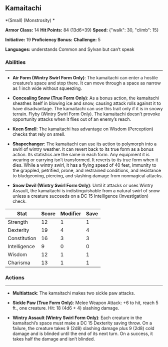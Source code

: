 ## Kamaitachi
*(Small) (Monstrosity) *

**Armor Class:** 14
**Hit Points:** 84 (13d6+39)
**Speed:** {"walk": 30, "climb": 15}

**Initiative:** 19
**Proficiency Bonus:**
**Challenge:** 5

**Languages:** understands Common and Sylvan but can’t speak

### Abilities
 --- 
- **Air Form (Wintry Swirl Form Only)**: The kamaitachi can enter a hostile creature’s space and stop there. It can move through a space as narrow as 1 inch wide without squeezing.

- **Concealing Snow (True Form Only)**: As a bonus action, the kamaitachi sheathes itself in blowing ice and snow, causing attack rolls against it to have disadvantage. The kamaitachi can use this trait only if it is in snowy terrain. Flyby (Wintry Swirl Form Only). The kamaitachi doesn’t provoke opportunity attacks when it flies out of an enemy’s reach.

- **Keen Smell**: The kamaitachi has advantage on Wisdom (Perception) checks that rely on smell.

- **Shapechanger**: The kamaitachi can use its action to polymorph into a swirl of wintry weather. It can revert back to its true form as a bonus action. Its statistics are the same in each form. Any equipment it is wearing or carrying isn’t transformed. It reverts to its true form when it dies. While a wintry swirl, it has a flying speed of 40 feet, immunity to the grappled, petrified, prone, and restrained conditions, and resistance to bludgeoning, piercing, and slashing damage from nonmagical attacks.

- **Snow Devil (Wintry Swirl Form Only)**: Until it attacks or uses Wintry Assault, the kamaitachi is indistinguishable from a natural swirl of snow unless a creature succeeds on a DC 15 Intelligence (Investigation) check.



| Stat | Score | Modifier | Save |
| ---- | ---- | ---- | ---- |
| Strength | 12 | 1 | 1 |
| Dexterity | 19 | 4 | 4 |
| Constitution | 16 | 3 | 3 |
| Intelligence | 9 | 0 | 0 |
| Wisdom | 12 | 1 | 1 |
| Charisma | 13 | 1 | 1 |

### Actions
 --- 
- **Multiattack**: The kamaitachi makes two sickle paw attacks.

- **Sickle Paw (True Form Only)**: Melee Weapon Attack: +6 to hit, reach 5 ft., one creature. Hit: 18 (4d6 + 4) slashing damage.

- **Wintry Assault (Wintry Swirl Form Only)**: Each creature in the kamaitachi’s space must make a DC 15 Dexterity saving throw. On a failure, the creature takes 9 (2d8) slashing damage plus 9 (2d8) cold damage and is blinded until the end of its next turn. On a success, it takes half the damage and isn’t blinded.

